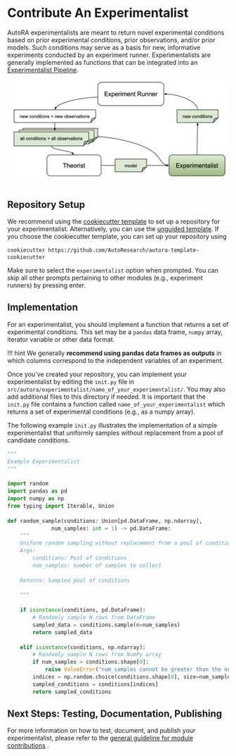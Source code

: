 # Contribute An Experimentalist

AutoRA experimentalists are meant to return novel experimental conditions based on prior experimental conditions, prior
observations, and/or prior models. Such conditions may serve as a basis for new, informative experiments conducted 
by an experiment runner. Experimentalists are generally implemented as functions that can be integrated into an 
[Experimentalist Pipeline](https://autoresearch.github.io/autora/core/docs/pipeline/Experimentalist%20Pipeline%20Examples/).

![Experimentalist Module](../../img/experimentalist.png)

## Repository Setup

We recommend using the [cookiecutter template](https://github.com/AutoResearch/autora-template-cookiecutter) to set up
a repository for your experimentalist. Alternatively, you can use the 
[unguided template](https://github.com/AutoResearch/autora-template). If you choose the cookiecutter template, you can set up your repository using

```shell
cookiecutter https://github.com/AutoResearch/autora-template-cookiecutter
```

Make sure to select the `experimentalist` option when prompted. You can skip all other prompts pertaining to other modules 
(e.g., experiment runners) by pressing enter.

## Implementation

For an experimentalist, you should implement a function that returns a set of experimental conditions. This set may be
a `pandas` data frame, `numpy` array, iterator variable or other data format. 

!!! hint
    We generally **recommend using pandas data frames as outputs** in which
columns correspond to the independent variables of an experiment. 

Once you've created your repository, you can implement your experimentalist by editing the `init.py` file in 
``src/autora/experimentalist/name_of_your_experimentalist/``. 
You may also add additional files to this directory if needed. 
It is important that the `init.py` file contains a function called `name_of_your_experimentalist` 
which returns a set of experimental conditions (e.g., as a numpy array).

The following example ``init.py`` illustrates the implementation of a simple experimentalist
that uniformly samples without replacement from a pool of candidate conditions.

```python 
"""
Example Experimentalist
"""

import random
import pandas as pd
import numpy as np
from typing import Iterable, Union

def random_sample(conditions: Union[pd.DataFrame, np.ndarray], 
              num_samples: int = 1) -> pd.DataFrame:
    """
    Uniform random sampling without replacement from a pool of conditions.
    Args:
        conditions: Pool of conditions
        num_samples: number of samples to collect

    Returns: Sampled pool of conditions

    """

    if isinstance(conditions, pd.DataFrame):
        # Randomly sample N rows from DataFrame
        sampled_data = conditions.sample(n=num_samples)
        return sampled_data

    elif isinstance(conditions, np.ndarray):
        # Randomly sample N rows from NumPy array
        if num_samples > conditions.shape[0]:
            raise ValueError("num_samples cannot be greater than the number of rows in the array.")
        indices = np.random.choice(conditions.shape[0], size=num_samples, replace=False)
        sampled_conditions = conditions[indices]
        return sampled_conditions
```

## Next Steps: Testing, Documentation, Publishing

For more information on how to test, document, and publish your experimentalist, please refer to the 
[general guideline for module contributions](index.md) . 
